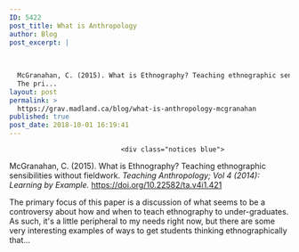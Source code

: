 ```yaml
---
ID: 5422
post_title: What is Anthropology
author: Blog
post_excerpt: |
  
  
  
  McGranahan, C. (2015). What is Ethnography? Teaching ethnographic sensibilities without fieldwork. Teaching Anthropology; Vol 4 (2014): Learning by Example. https://doi.org/10.22582/ta.v4i1.421
  The pri...
layout: post
permalink: >
  https://grav.madland.ca/blog/what-is-anthropology-mcgranahan
published: true
post_date: 2018-10-01 16:19:41
---
```

<pre><code>                            &lt;div class="notices blue"&gt;
</code></pre>

McGranahan, C. (2015). What is Ethnography? Teaching ethnographic sensibilities without fieldwork. <em>Teaching Anthropology; Vol 4 (2014): Learning by Example.</em> https://doi.org/10.22582/ta.v4i1.421
</div>The primary focus of this paper is a discussion of what seems to be a controversy about how and when to teach ethnography to under-graduates. As such, it's a little peripheral to my needs right now, but there are some very interesting examples of ways to get students thinking ethnographically that...